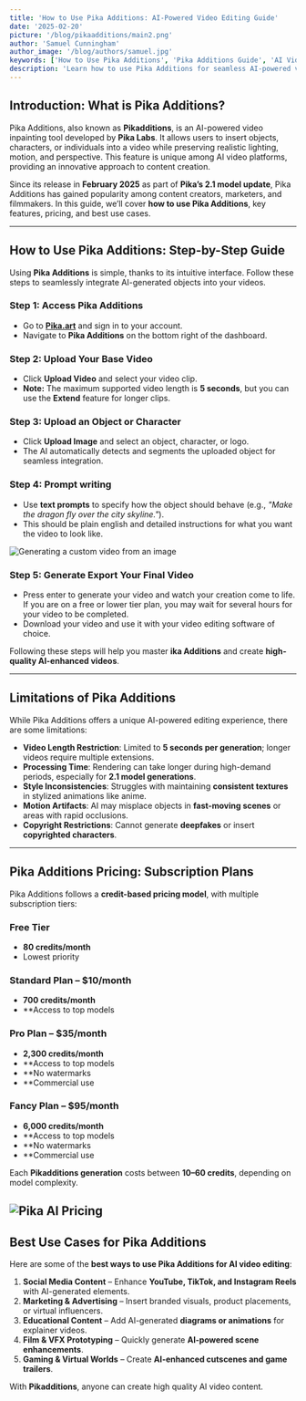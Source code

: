 ```yaml
---
title: 'How to Use Pika Additions: AI-Powered Video Editing Guide'
date: '2025-02-20'
picture: '/blog/pikaadditions/main2.png'
author: 'Samuel Cunningham'
author_image: '/blog/authors/samuel.jpg'
keywords: ['How to Use Pika Additions', 'Pika Additions Guide', 'AI Video Editing', 'Pikadditions', 'Pika Labs', 'Image to Video']
description: 'Learn how to use Pika Additions for seamless AI-powered video editing. Discover step-by-step instructions, features, limitations, pricing, and best use cases for Pikadditions by Pika Labs.'
---
```


## Introduction: What is Pika Additions?

Pika Additions, also known as **Pikadditions**, is an AI-powered video inpainting tool developed by **Pika Labs**. It allows users to insert objects, characters, or individuals into a video while preserving realistic lighting, motion, and perspective. This feature is unique among AI video platforms, providing an innovative approach to content creation.

Since its release in **February 2025** as part of **Pika’s 2.1 model update**, Pika Additions has gained popularity among content creators, marketers, and filmmakers. In this guide, we’ll cover **how to use Pika Additions**, key features, pricing, and best use cases.

---

## How to Use Pika Additions: Step-by-Step Guide

Using **Pika Additions** is simple, thanks to its intuitive interface. Follow these steps to seamlessly integrate AI-generated objects into your videos.

### Step 1: Access Pika Additions
- Go to **[Pika.art](https://pika.art)** and sign in to your account.
- Navigate to **Pika Additions** on the bottom right of the dashboard.


### Step 2: Upload Your Base Video
- Click **Upload Video** and select your video clip.
- **Note:** The maximum supported video length is **5 seconds**, but you can use the **Extend** feature for longer clips.



### Step 3: Upload an Object or Character
- Click **Upload Image** and select an object, character, or logo.
- The AI automatically detects and segments the uploaded object for seamless integration.


### Step 4: Prompt writing
- Use **text prompts** to specify how the object should behave (e.g., *"Make the dragon fly over the city skyline."*).
- This should be plain english and detailed instructions for what you want the video to look like.


![Generating a custom video from an image](/blog/pikaadditions/dashboard.PNG)


### Step 5: Generate Export Your Final Video
- Press enter to generate your video and watch your creation come to life. If you are on a free or lower tier plan, you may wait for several hours for your video to be completed.
- Download your video and use it with your video editing software of choice.


Following these steps will help you master **ika Additions** and create **high-quality AI-enhanced videos**.

---

## Limitations of Pika Additions

While Pika Additions offers a unique AI-powered editing experience, there are some limitations:

- **Video Length Restriction**: Limited to **5 seconds per generation**; longer videos require multiple extensions.
- **Processing Time**: Rendering can take longer during high-demand periods, especially for **2.1 model generations**.
- **Style Inconsistencies**: Struggles with maintaining **consistent textures** in stylized animations like anime.
- **Motion Artifacts**: AI may misplace objects in **fast-moving scenes** or areas with rapid occlusions.
- **Copyright Restrictions**: Cannot generate **deepfakes** or insert **copyrighted characters**.

---

## Pika Additions Pricing: Subscription Plans

Pika Additions follows a **credit-based pricing model**, with multiple subscription tiers:

### **Free Tier**
- **80 credits/month** 
- Lowest priority

### **Standard Plan – $10/month**
- **700 credits/month** 
- **Access to top models

### **Pro Plan – $35/month**
- **2,300 credits/month** 
- **Access to top models
- **No watermarks
- **Commercial use


### **Fancy Plan – $95/month**
- **6,000 credits/month** 
- **Access to top models
- **No watermarks
- **Commercial use

Each **Pikadditions generation** costs between **10–60 credits**, depending on model complexity.

![Pika AI Pricing](/blog/pikaadditions/pricing.PNG)
---

## Best Use Cases for Pika Additions

Here are some of the **best ways to use Pika Additions for AI video editing**:

1. **Social Media Content** – Enhance **YouTube, TikTok, and Instagram Reels** with AI-generated elements.
2. **Marketing & Advertising** – Insert branded visuals, product placements, or virtual influencers.
3. **Educational Content** – Add AI-generated **diagrams or animations** for explainer videos.
4. **Film & VFX Prototyping** – Quickly generate **AI-powered scene enhancements**.
5. **Gaming & Virtual Worlds** – Create **AI-enhanced cutscenes and game trailers**.

With **Pikadditions**, anyone can create high quality AI video content.
